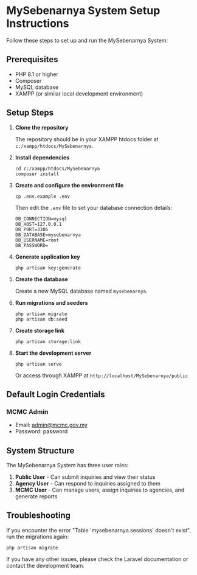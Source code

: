 # MySebenarnya System Setup Instructions

Follow these steps to set up and run the MySebenarnya System:

## Prerequisites

- PHP 8.1 or higher
- Composer
- MySQL database
- XAMPP (or similar local development environment)

## Setup Steps

1. **Clone the repository**

   The repository should be in your XAMPP htdocs folder at `c:/xampp/htdocs/MySebenarnya`.

2. **Install dependencies**

   ```
   cd c:/xampp/htdocs/MySebenarnya
   composer install
   ```

3. **Create and configure the environment file**

   ```
   cp .env.example .env
   ```

   Then edit the `.env` file to set your database connection details:

   ```
   DB_CONNECTION=mysql
   DB_HOST=127.0.0.1
   DB_PORT=3306
   DB_DATABASE=mysebenarnya
   DB_USERNAME=root
   DB_PASSWORD=
   ```

4. **Generate application key**

   ```
   php artisan key:generate
   ```

5. **Create the database**

   Create a new MySQL database named `mysebenarnya`.

6. **Run migrations and seeders**

   ```
   php artisan migrate
   php artisan db:seed
   ```

7. **Create storage link**

   ```
   php artisan storage:link
   ```

8. **Start the development server**

   ```
   php artisan serve
   ```

   Or access through XAMPP at `http://localhost/MySebenarnya/public`

## Default Login Credentials

### MCMC Admin
- Email: admin@mcmc.gov.my
- Password: password

## System Structure

The MySebenarnya System has three user roles:

1. **Public User** - Can submit inquiries and view their status
2. **Agency User** - Can respond to inquiries assigned to them
3. **MCMC User** - Can manage users, assign inquiries to agencies, and generate reports

## Troubleshooting

If you encounter the error "Table 'mysebenarnya.sessions' doesn't exist", run the migrations again:

```
php artisan migrate
```

If you have any other issues, please check the Laravel documentation or contact the development team.